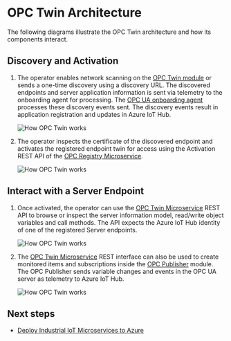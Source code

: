 # OPC Twin Architecture

The following diagrams illustrate the OPC Twin architecture and how its components interact.

## Discovery and Activation

1. The operator enables network scanning on the [OPC Twin module](modules/twin.md) or sends a one-time discovery using a discovery URL. The discovered endpoints and server application information is sent via telemetry to the onboarding agent for processing.  The [OPC UA onboarding agent](services/onboarding.md) processes these discovery events sent. The discovery events result in application registration and updates in Azure IoT Hub.

   ![How OPC Twin works](media/twin1.png)

1. The operator inspects the certificate of the discovered endpoint and activates the registered endpoint twin for access using the Activation REST API of the [OPC Registry Microservice](services/registry.md).​

   ![How OPC Twin works](media/twin2.png)

## Interact with a Server Endpoint

1. Once activated, the operator can use the [OPC Twin Microservice](services/twin.md) REST API to browse or inspect the server information model, read/write object variables and call methods.  The API expects the Azure IoT Hub identity of one of the registered Server endpoints.

   ![How OPC Twin works](media/twin3.png)

1. The [OPC Twin Microservice](services/twin.md) REST interface can also be used to create monitored items and subscriptions inside the [OPC Publisher](modules/publisher.md) module. The OPC Publisher sends variable changes and events in the OPC UA server as telemetry to Azure IoT Hub.  

   ![How OPC Twin works](media/twin4.png)

## Next steps

* [Deploy Industrial IoT Microservices to Azure](howto-deploy-microservices.md)
